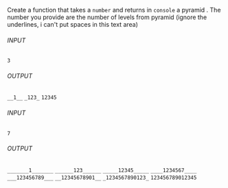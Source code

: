 Create a function that takes a `number` and returns in `console` a pyramid . The number you provide are the number of levels from pyramid (ignore the underlines, i can't put spaces in this text area)

###### INPUT

`3`

###### OUTPUT

`__1__`
`_123_`
`12345`

###### INPUT

`7`

###### OUTPUT

`_______1_______`
`______123______`
`_____12345_____`
`____1234567____`
`___123456789___`
`__12345678901__`
`_1234567890123_`
`123456789012345`
